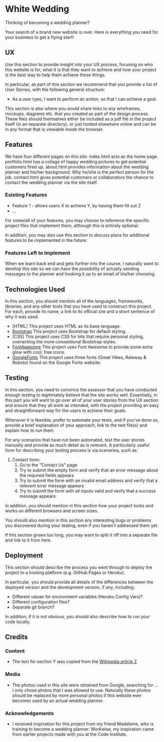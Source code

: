 # White Wedding

Thinking of becoming a wedding planner?

Your search of a brand new website is over. Here is everything you need for your business to get a flying start!
 
## UX
 
Use this section to provide insight into your UX process, focusing on who this website is for, what it is that they want to achieve and how your project is the best way to help them achieve these things.

In particular, as part of this section we recommend that you provide a list of User Stories, with the following general structure:
- As a user type, I want to perform an action, so that I can achieve a goal.

This section is also where you would share links to any wireframes, mockups, diagrams etc. that you created as part of the design process. These files should themselves either be included as a pdf file in the project itself (in an separate directory), or just hosted elsewhere online and can be in any format that is viewable inside the browser.

## Features

We have four different pages on this site: 
index.html acts as the home page.
portfolio.html has a collage of happy wedding pictures to get potential customers fired up. 
about.html provides information about the wedding planner and his/her background. Why he/she is the perfect person for the job.
contact.html gives potential customers or collaborators the chance to contact the wedding planner via the site itself.

### Existing Features
- Feature 1 - allows users X to achieve Y, by having them fill out Z
- ...

For some/all of your features, you may choose to reference the specific project files that implement them, although this is entirely optional.

In addition, you may also use this section to discuss plans for additional features to be implemented in the future:

### Features Left to Implement
When we learn back end and gets further into the course, I naturally want to develop this site so we can have the possibility of actually sending messages to the planner and hooking it up to an email of his/her choosing.

## Technologies Used

In this section, you should mention all of the languages, frameworks, libraries, and any other tools that you have used to construct this project. For each, provide its name, a link to its official site and a short sentence of why it was used.
- [HTML] This project uses HTML as its base language.
- [Bootstrap](https://bootstrap.com) This project uses Bootstrap for default styling.
- [CSS] This project uses CSS for bits that require personal styling, overwriting the more conventional Bootstrap styles.
- [FontAwesome](https://fontawesome.com) This project uses Font Awesome to provide some extra glow with cool, free icons.
- [GoogleFonts](https://fonts.google.com) This project uses three fonts (Great Vibes, Raleway & Roboto) found on the Google Fonts website.

## Testing

In this section, you need to convince the assessor that you have conducted enough testing to legitimately believe that the site works well. Essentially, in this part you will want to go over all of your user stories from the UX section and ensure that they all work as intended, with the project providing an easy and straightforward way for the users to achieve their goals.

Whenever it is feasible, prefer to automate your tests, and if you've done so, provide a brief explanation of your approach, link to the test file(s) and explain how to run them.

For any scenarios that have not been automated, test the user stories manually and provide as much detail as is relevant. A particularly useful form for describing your testing process is via scenarios, such as:

1. Contact form:
    1. Go to the "Contact Us" page
    2. Try to submit the empty form and verify that an error message about the required fields appears
    3. Try to submit the form with an invalid email address and verify that a relevant error message appears
    4. Try to submit the form with all inputs valid and verify that a success message appears.

In addition, you should mention in this section how your project looks and works on different browsers and screen sizes.

You should also mention in this section any interesting bugs or problems you discovered during your testing, even if you haven't addressed them yet.

If this section grows too long, you may want to split it off into a separate file and link to it from here.

## Deployment

This section should describe the process you went through to deploy the project to a hosting platform (e.g. GitHub Pages or Heroku).

In particular, you should provide all details of the differences between the deployed version and the development version, if any, including:
- Different values for environment variables (Heroku Config Vars)?
- Different configuration files?
- Separate git branch?

In addition, if it is not obvious, you should also describe how to run your code locally.


## Credits

### Content
- The text for section Y was copied from the [Wikipedia article Z](https://en.wikipedia.org/wiki/Z)

### Media
- The photos used in this site were obtained from Google, searching for ... I only chose photos that I was allowed to use. Naturally these photos should be replaced by more personal photos if this website ever becomes used by an actual wedding planner.

### Acknowledgements

- I received inspiration for this project from my friend Madeleine, who is training to become a wedding planner. Workwise, my inspiration came from earlier projects made with you at the Code Institute.
